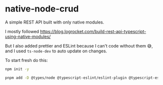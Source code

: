 # native-node-crud

A simple REST API built with only native modules.

I mostly followed https://blog.logrocket.com/build-rest-api-typescript-using-native-modules/

But I also added prettier and ESLint because I can't code without them 😅, and I used `ts-node-dev` to auto update on changes.

To start fresh do this:

```bash
npm init -y
```

```bash
pnpm add -D @types/node @typescript-eslint/eslint-plugin @typescript-eslint/parser eslint eslint-config-prettier eslint-plugin-prettier prettier ts-node-dev typescript
```
